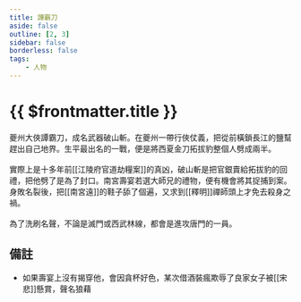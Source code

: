 ```yaml
---
title: 譚霸刀
aside: false
outline: [2, 3]
sidebar: false
borderless: false
tags:
    - 人物
---
```


# {{ $frontmatter.title }}

夔州大俠譚霸刀，成名武器破山斬。在夔州一帶行俠仗義，把從前橫鎖長江的鹽幫趕出自己地界。生平最出名的一戰，便是將西夏金刀拓拔豹整個人劈成兩半。
<br><br>
實際上是十多年前[[江陵府官道劫糧案]]的真凶，破山斬是把官銀賣給拓拔豹的回禮，把他劈了是為了封口。南宮壽宴若選大師兄的禮物，便有機會將其捉捕到案。身敗名裂後，把[[南宮遠]]的鞋子舔了個遍，又求到[[釋明]]禪師頭上才免去殺身之禍。
<br><br>
為了洗刷名聲，不論是滅門或西武林線，都會是進攻唐門的一員。

## 備註

- 如果壽宴上沒有揭穿他，會因貪杯好色，某次借酒裝瘋欺辱了良家女子被[[宋悲]]懸賞，聲名狼藉